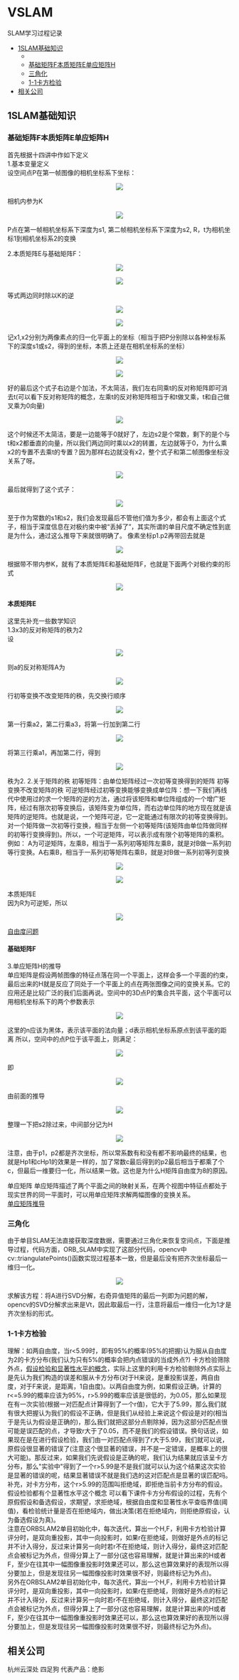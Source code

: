 # VSLAM
SLAM学习过程记录
* [1SLAM基础知识](#1SLAM基础知识)
  * [](#)
  * [基础矩阵F本质矩阵E单应矩阵H](#基础矩阵F本质矩阵E单应矩阵H)
  * [三角化](#三角化)
  * [1-1卡方检验](#1-1卡方检验)
* [相关公司](#相关公司)
 
## 1SLAM基础知识

### 基础矩阵F本质矩阵E单应矩阵H

首先根据十四讲中作如下定义  
1.基本变量定义  
设空间点P在第一帧图像的相机坐标系下坐标：
<p align="center"><img src="https://user-images.githubusercontent.com/58176267/129569543-7e2c370b-e4fd-4411-bd23-f07365b89b2f.png"></p>  
相机内参为K  
<p align="center"><img src="https://user-images.githubusercontent.com/58176267/129570065-885775d2-39de-41ce-861f-e5341d6910f5.png"></p>  
P点在第一帧相机坐标系下深度为s1, 第二帧相机坐标系下深度为s2, R，t为相机坐标1到相机坐标系2的变换

2.本质矩阵E与基础矩阵F：  

<p align="center"><img src="https://user-images.githubusercontent.com/58176267/129570421-d0f20616-dd64-424e-90b6-b683ea3e1456.png"></p>  
<p align="center"><img src="https://user-images.githubusercontent.com/58176267/129570541-e7b84d92-b40d-4d02-a4b1-f0de71815000.png"></p>  
等式两边同时除以K的逆  
<p align="center"><img src="https://user-images.githubusercontent.com/58176267/129571421-f53bd631-4781-44b6-8bfc-801cc59d5e0b.png"></p>  
<p align="center"><img src="https://user-images.githubusercontent.com/58176267/129571360-15fcea6f-472d-4ace-9632-144a2bbabf5f.png"></p>  
记x1,x2分别为两像素点的归一化平面上的坐标（相当于把P分别除以各种坐标系下的深度s1或s2，得到的坐标，本质上还是在相机坐标系的坐标）  
<p align="center"><img src="https://user-images.githubusercontent.com/58176267/129571827-04f6c4f0-42b1-4443-81ca-9b873bf8af1c.png"></p>  
<p align="center"><img src="https://user-images.githubusercontent.com/58176267/129571951-3754f82f-74fa-4a90-a270-7c626802dfee.png"></p>  
好的最后这个式子右边是个加法，不太简洁，我们左右同乘t的反对称矩阵即可消去t(可以看下反对称矩阵的概念，左乘t的反对称矩阵相当于和t做叉乘，t和自己做叉乘为0向量)  

<p align="center"><img src="https://user-images.githubusercontent.com/58176267/129572767-eea88853-a871-4d24-9c21-86d5cc9d6afa.png"></p>  
这个时候还不太简洁，要是一边能等于0就好了，左边s2是个常数，剩下的是个与t和x2都垂直的向量，所以我们两边同时乘以x2的转置，左边就等于0，为什么乘x2的专置不去乘t的专置？因为那样右边就没有x2，整个式子和第二帧图像坐标没关系了呀。 

<p align="center"><img src="https://user-images.githubusercontent.com/58176267/129573787-41318bc8-0052-41cf-8283-0cf716e8cdec.png"></p>  
最后就得到了这个式子：  

<p align="center"><img src="https://user-images.githubusercontent.com/58176267/129573985-33a7f1a5-9e08-4c50-94bc-df16f66b2bdf.png"></p>  
至于作为常数的s1和s2，我们会发现最后不管他们值为多少，都会有上面这个式子，相当于深度信息在对极约束中被“丢掉了”，其实所谓的单目尺度不确定性到底是为什么，通过这么推导下来就很明确了。  
像素坐标p1.p2再带回去就是  

<p align="center"><img src="https://user-images.githubusercontent.com/58176267/129574826-bff2d14a-4304-40f5-ab2d-1496d15012ad.png"></p>  
根据带不带内参K，就有了本质矩阵E和基础矩阵F，也就是下面两个对极约束的形式


 <p align="center"><img src="https://user-images.githubusercontent.com/58176267/129575179-ea97d91e-5536-45b7-bd3b-f3e8051478b3.png"></p>  

#### 本质矩阵E  
这里先补充一些数学知识  
1.3x3的反对称矩阵的秩为2  
设
<p align="center"><img src="https://user-images.githubusercontent.com/58176267/130084577-eacea821-1301-4b4e-b717-4042c0dab629.png"></p>  
则a的反对称矩阵A为  
<p align="center"><img src="https://user-images.githubusercontent.com/58176267/130085311-b1ccad27-0d81-4988-b6a2-1205fd301744.png"></p> 
行初等变换不改变矩阵的秩，先交换行顺序  
<p align="center"><img src="https://user-images.githubusercontent.com/58176267/130085845-60d76be5-e292-4b1b-b546-17b6346cc2e7.png"></p> 
第一行乘a2，第二行乘a3，将第一行加到第二行  
<p align="center"><img src="https://user-images.githubusercontent.com/58176267/130086777-86a6410b-59c7-4ea6-97c3-8acc133b3893.png"></p>  
将第三行乘a1，再加第二行，得到  
<p align="center"><img src="https://user-images.githubusercontent.com/58176267/130087104-e9231849-ad94-4c56-b36c-a1c2818cf109.png"></p>  
秩为2.  
2.关于矩阵的秩  
初等矩阵：由单位矩阵经过一次初等变换得到的矩阵  
初等变换不改变矩阵的秩
可逆矩阵经过初等变换能够变换成单位阵：想一下我们再线代中使用过的求一个矩阵的逆的方法，通过将该矩阵和单位阵组成的一个增广矩阵，经过有限次初等变换后，该矩阵变为单位阵，而右边单位阵的地方现在就是该矩阵的逆矩阵。也就是说，一个矩阵可逆，它一定能通过有限次的初等变换得到。对一个矩阵做一次初等行变换，相当于左侧一个初等矩阵(该矩阵由单位阵做同样的初等行变换得到)。所以，一个可逆矩阵，可以表示成有限个初等矩阵的乘积。例如：  
A为可逆矩阵，左乘B，相当于一系列初等矩阵左乘B，就是对B做一系列初等行变换。A右乘B，相当于一系列初等矩阵右乘B，就是对B做一系列初等列变换
<p align="center"><img src="https://user-images.githubusercontent.com/58176267/130089977-02f334f9-460d-4580-a3f1-9435a09fb8d3.png"></p>  
<p align="center"><img src="https://user-images.githubusercontent.com/58176267/130090723-2202556e-7d59-4ae5-821d-ea5a7f3fc7ef.png"></p>  


本质矩阵E  
因为R为可逆矩，所以
<p align="center"><img src="https://user-images.githubusercontent.com/58176267/130091239-d92a9e66-2bbd-4583-8539-5500c26966eb.png"></p>  

[自由度问题](https://www.zhihu.com/question/270431743)  

#### 基础矩阵F  


3.单应矩阵H的推导  
单应矩阵是假设两帧图像的特征点落在同一个平面上，这样会多一个平面的约束，最后出来的H就是反应了同处于一个平面上的点在两张图像之间的变换关系。它的应用还是比较广泛的我们后面再说。空间中的3D点P的集合共平面，这个平面可以用相机坐标系下的两个参数表示  
<p align="center"><img src="https://user-images.githubusercontent.com/58176267/131254445-7716c8da-cf30-4e2a-9ef2-e6fc312d1734.png"></p>  
这里的n应该为黑体，表示该平面的法向量；d表示相机坐标系原点到该平面的距离  
所以，空间中的点P位于该平面上，则满足：  
<p align="center"><img src="https://user-images.githubusercontent.com/58176267/131254823-17fefd9c-0a9c-427e-9857-480d714adfb1.png"></p>  
即  
<p align="center"><img src="https://user-images.githubusercontent.com/58176267/131254952-9fda4f8c-c77b-4381-ae39-cf6ace3ad444.png"></p>  
由前面的推导  
<p align="center"><img src="https://user-images.githubusercontent.com/58176267/131977123-cd237e25-ed35-47fe-88fa-2f7d46a68012.png"></p>  
整理一下把s2除过来，中间部分记为H  
<p align="center"><img src="https://user-images.githubusercontent.com/58176267/131978176-c6253c0f-48d6-432a-81a3-7e6843234d6a.png"></p>  
注意，由于p1，p2都是齐次坐标，所以常系数有和没有都不影响最终的结果，也就是Hp1和cHp1的效果是一样的，加了常数c最后得到的p2最后相当于都乘了个c，但最后一维要归一化，所以结果一致。这也是为什么H矩阵自由度为8的原因。  





单应矩阵
单应矩阵描述了两个平面之间的映射关系，在两个视图中特征点都处于现实世界的同一平面时，可以用单应矩阵求解两幅图像的变换关系。  
[单应矩阵推导](https://zhuanlan.zhihu.com/p/138266214)  


### 三角化  
由于单目SLAM无法直接获取深度数据，需要通过三角化来恢复空间点，下面是推导过程，代码方面，ORB_SLAM中实现了这部分代码，opencv中cv::triangulatePoints()函数实现过程基本一致，但是最后没有把齐次坐标最后一维归一化。  
<p align="center"><img src="https://user-images.githubusercontent.com/58176267/131513505-904672f0-a828-4efb-805a-44f72730ab0e.png"></p>   
求解该方程：将A进行SVD分解，右奇异值矩阵的最后一列即为问题的解，opencv的SVD分解求出来是Vt，因此取最后一行，注意将最后一维归一化为1才是齐次坐标的形式。





### 1-1卡方检验
理解：如两自由度，当r<5.99时，即有95%的概率(95%的把握)认为服从自由度为2的卡方分布(我们认为只有5%的概率会把内点错误的当成外点?)
卡方检验筛除外点，[假设检验和显著性水平的概念](https://www.matongxue.com/madocs/2095/)，实际上这里的利用卡方检验剔除外点实际上是先认为我们构造的误差和服从卡方分布(对于H来说，是重投影误差，两自由度，对于F来说，是距离，1自由度)。以两自由度为例，如果假设正确，计算的r<=5.99的概率应该为95%，r>5.99的概率应该是很低的，为0.05，那么如果现在有一次实验(根据一对匹配点计算得到了一个r值)，它大于了5.99，那么我们就有很大把握认为我们的假设不正确，但是我们从经验上来说这个假设是对的(相当于是先认为假设是正确的)，那么我们就把这部分点剔除掉，因为这部分匹配点很可能是误匹配的点，才导致r大于了0.05，而不是我们的假设错误。换句话说，如果现在是在进行假设检验，我们由一对匹配点得到了r大于5.99，我们就可以说，原假设很显著的错误了(注意这个很显著的错误，并不是一定错误，是概率上的很大可能)。那反过来，如果我们先说假设是正确的呢，我们认为结果就应该呈卡方分布，那么"实验中"得到了一个r>5.99是不是我们就可以认为这个结果这次实验是显著的错误的呢，结果显著错误不就是我们选的这对匹配点是显著的误匹配吗。
补充，对卡方分布，这个r>5.99的范围叫拒绝域，即拒绝当前卡方分布的假设。
假设检验都有个显著性水平这个概念
可以看下课件卡方分布假设的过程，先有个原假假设和备选假设，求期望，求拒绝域，根据自由度和显著性水平查临界值(阈值)，看检验统计量是否在拒绝域内，做出决策(若在拒绝域内，则拒绝原假设，认为备选假设为真)。  
注意在ORBSLAM2单目初始化中，每次迭代，算出一个H,F，利用卡方检验计算评分时，是双向重投影，其中一向投影时，如果r在拒绝域，则做好是外点的标记并不计入得分，反过来计算另一向时若r不在拒绝域，则计入得分，最终这对匹配点会被标记为外点，但得分算上了一部分(这也容易理解，就是计算出来的H或者F，至少在往其中一幅图像重投影时效果还可以，那么这也算效果好的表现所以得分要加上，但是发现往另一幅图像投影时效果很不好，则最终标记为外点)。  
另外在ORBSLAM2单目初始化中，每次迭代，算出一个H,F，利用卡方检验计算评分时，是双向重投影，其中一向投影时，如果r在拒绝域，则做好是外点的标记并不计入得分，反过来计算另一向时若r不在拒绝域，则计入得分，最终这对匹配点会被标记为外点，但得分算上了一部分(这也容易理解，就是计算出来的H或者F，至少在往其中一幅图像重投影时效果还可以，那么这也算效果好的表现所以得分要加上，但是发现往另一幅图像投影时效果很不好，则最终标记为外点)。

## 相关公司
杭州云深处 四足狗 代表产品：绝影






